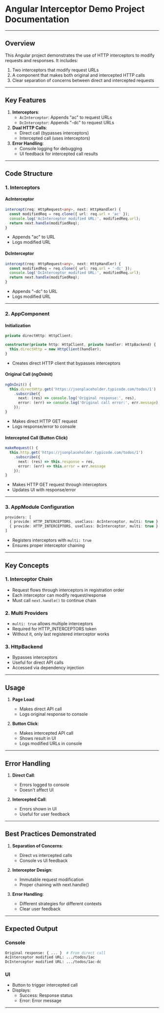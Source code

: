 # Angular Interceptor Demo Project Documentation

---

## Overview
This Angular project demonstrates the use of HTTP interceptors to modify requests and responses. It includes:
1. Two interceptors that modify request URLs
2. A component that makes both original and intercepted HTTP calls
3. Clear separation of concerns between direct and intercepted requests

---

## Key Features
1. **Interceptors**:
   - `AcInterceptor`: Appends "ac" to request URLs
   - `DcInterceptor`: Appends "-dc" to request URLs
2. **Dual HTTP Calls**:
   - Direct call (bypasses interceptors)
   - Intercepted call (uses interceptors)
3. **Error Handling**:
   - Console logging for debugging
   - UI feedback for intercepted call results

---

## Code Structure

### 1. Interceptors
#### AcInterceptor
```typescript
intercept(req: HttpRequest<any>, next: HttpHandler) {
  const modifiedReq = req.clone({ url: req.url + 'ac' });
  console.log('AcInterceptor modified URL:', modifiedReq.url);
  return next.handle(modifiedReq);
}
```
- Appends "ac" to URL
- Logs modified URL

#### DcInterceptor
```typescript
intercept(req: HttpRequest<any>, next: HttpHandler) {
  const modifiedReq = req.clone({ url: req.url + '-dc' });
  console.log('DcInterceptor modified URL:', modifiedReq.url);
  return next.handle(modifiedReq);
}
```
- Appends "-dc" to URL
- Logs modified URL

---

### 2. AppComponent
#### Initialization
```typescript
private directHttp: HttpClient;

constructor(private http: HttpClient, private handler: HttpBackend) {
  this.directHttp = new HttpClient(handler);
}
```
- Creates direct HTTP client that bypasses interceptors

#### Original Call (ngOnInit)
```typescript
ngOnInit() {
  this.directHttp.get('https://jsonplaceholder.typicode.com/todos/1')
    .subscribe({
      next: (res) => console.log('Original response:', res),
      error: (err) => console.log('Original call error:', err.message)
    });
}
```
- Makes direct HTTP GET request
- Logs response/error to console

#### Intercepted Call (Button Click)
```typescript
makeRequest() {
  this.http.get('https://jsonplaceholder.typicode.com/todos/1')
    .subscribe({
      next: (res) => this.response = res,
      error: (err) => this.error = err.message
    });
}
```
- Makes HTTP GET request through interceptors
- Updates UI with response/error

---

### 3. AppModule Configuration
```typescript
providers: [
  { provide: HTTP_INTERCEPTORS, useClass: AcInterceptor, multi: true },
  { provide: HTTP_INTERCEPTORS, useClass: DcInterceptor, multi: true }
]
```
- Registers interceptors with `multi: true`
- Ensures proper interceptor chaining

---

## Key Concepts

### 1. Interceptor Chain
- Request flows through interceptors in registration order
- Each interceptor can modify request/response
- Must call `next.handle()` to continue chain

### 2. Multi Providers
- `multi: true` allows multiple interceptors
- Required for HTTP_INTERCEPTORS token
- Without it, only last registered interceptor works

### 3. HttpBackend
- Bypasses interceptors
- Useful for direct API calls
- Accessed via dependency injection

---

## Usage

1. **Page Load**:
   - Makes direct API call
   - Logs original response to console

2. **Button Click**:
   - Makes intercepted API call
   - Shows result in UI
   - Logs modified URLs in console

---

## Error Handling

1. **Direct Call**:
   - Errors logged to console
   - Doesn't affect UI

2. **Intercepted Call**:
   - Errors shown in UI
   - Useful for user feedback

---

## Best Practices Demonstrated

1. **Separation of Concerns**:
   - Direct vs intercepted calls
   - Console vs UI feedback

2. **Interceptor Design**:
   - Immutable request modification
   - Proper chaining with next.handle()

3. **Error Handling**:
   - Different strategies for different contexts
   - Clear user feedback

---

## Expected Output

### Console
```bash
Original response: { ... }  # From direct call
AcInterceptor modified URL: .../todos/1ac
DcInterceptor modified URL: .../todos/1ac-dc
```

### UI
- Button to trigger intercepted call
- Displays:
  - Success: Response status
  - Error: Error message

---
